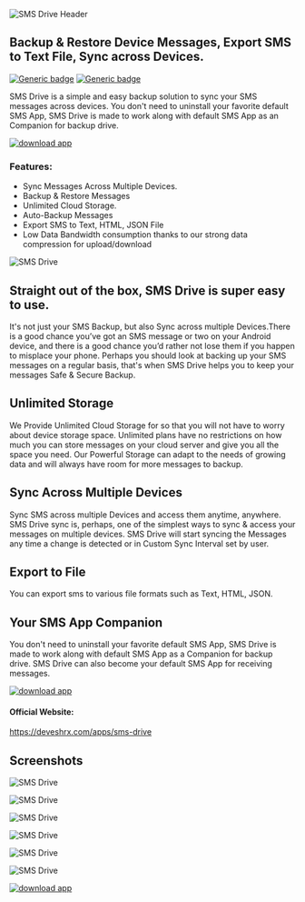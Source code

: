![SMS Drive Header](./assets/Play-Store-Screenshot-Feature.png)

## Backup & Restore Device Messages, Export SMS to Text File, Sync across Devices.
[![Generic badge](https://img.shields.io/badge/Version-3.0.0-blue.svg)](https://github.com/DeveshRx/SMS-Drive-for-Android/releases)
[![Generic badge](https://img.shields.io/badge/Website-DeveshRx.com-blue.svg)](https://deveshrx.com/apps/sms-drive)

SMS Drive is a simple and easy backup solution to sync your SMS messages across devices. You don't need to uninstall your favorite default SMS App, SMS Drive is made to work along with default SMS App as an Companion for backup drive.

[![download app](./assets/google-play-badge.png)](https://play.google.com/store/apps/details?id=devesh.ephrine.backup.sms)


### Features:
- Sync Messages Across Multiple Devices.
- Backup & Restore Messages
- Unlimited Cloud Storage.
- Auto-Backup Messages
- Export SMS to Text, HTML, JSON File
- Low Data Bandwidth consumption thanks to our strong data compression for upload/download

![SMS Drive](./assets/header.png)

## Straight out of the box, SMS Drive is super easy to use.

It's not just your SMS Backup, but also Sync across multiple Devices.There is a good chance you’ve got an SMS message or two on your Android device, and there is a good chance you’d rather not lose them if you happen to misplace your phone. Perhaps you should look at backing up your SMS messages on a regular basis, that's when SMS Drive helps you to keep your messages Safe & Secure Backup. 

## Unlimited Storage

We Provide Unlimited Cloud Storage for so that you will not have to worry about device storage space. Unlimited plans have no restrictions on how much you can store messages on your cloud server and give you all the space you need. Our Powerful Storage can adapt to the needs of growing data and will always have room for more messages to backup. 

## Sync Across Multiple Devices

Sync SMS across multiple Devices and access them anytime, anywhere. SMS Drive sync is, perhaps, one of the simplest ways to sync & access your messages on multiple devices. SMS Drive will start syncing the Messages any time a change is detected or in Custom Sync Interval set by user. 

## Export to File

You can export sms to various file formats such as Text, HTML, JSON.

## Your SMS App Companion

You don't need to uninstall your favorite default SMS App, SMS Drive is made to work along with default SMS App as a Companion for backup drive. SMS Drive can also become your default SMS App for receiving messages.


[![download app](./assets/google-play-badge.png)](https://play.google.com/store/apps/details?id=devesh.ephrine.backup.sms)


#### Official Website:

https://deveshrx.com/apps/sms-drive

## Screenshots

![SMS Drive](./assets/Play-Store-Screenshot-Screenshot-1.png)

![SMS Drive](./assets/Play-Store-Screenshot-Screenshot-2.png)

![SMS Drive](./assets/Play-Store-Screenshot-Screenshot-3.png)

![SMS Drive](./assets/Play-Store-Screenshot-Screenshot-4.png)

![SMS Drive](./assets/Play-Store-Screenshot-Screenshot-5.png)

![SMS Drive](./assets/Play-Store-Screenshot-Screenshot-6.png)



[![download app](./assets/google-play-badge.png)](https://play.google.com/store/apps/details?id=devesh.ephrine.backup.sms)